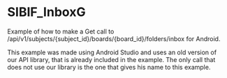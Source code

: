 SIBIF_InboxG
===================

Example of how to make a Get call to /api/v1/subjects/{subject_id}/boards/{board_id}/folders/inbox for Android.

This example was made using Android Studio and uses an old version of our API library, that is already included in the example. The only call that does not use our library is the one that gives his name to this example.



